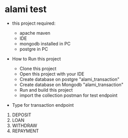 # alami test

- this project required:
    - apache maven
    - IDE
    - mongodb installed in PC
    - postgre in PC 
    
- How to Run this project
    - Clone this project
    - Open this project with your IDE
    - Create database on postgre "alami_transaction"
    - Create database on Mongodb "alami_transaction"
    - Run and build this project
    - import the collection postman for test endpoint
    

- Type for transaction endpoint
1. DEPOSIT
2. LOAN
3. WITHDRAW
4. REPAYMENT
   